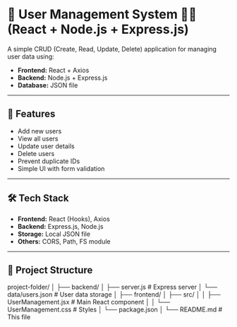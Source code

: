 # 👥 User Management System 🧑‍💻 (React + Node.js + Express.js)

A simple CRUD (Create, Read, Update, Delete) application for managing user data using:

- **Frontend:** React + Axios
- **Backend:** Node.js + Express.js
- **Database:** JSON file

---

## 🚀 Features

- Add new users
- View all users
- Update user details
- Delete users
- Prevent duplicate IDs
- Simple UI with form validation

---

## 🛠 Tech Stack

- **Frontend:** React (Hooks), Axios
- **Backend:** Express.js, Node.js
- **Storage:** Local JSON file
- **Others:** CORS, Path, FS module

---

## 📂 Project Structure

project-folder/
│
├── backend/
│ ├── server.js # Express server
│ └── data/users.json # User data storage
│
├── frontend/
│ ├── src/
│ │ ├── UserManagement.jsx # Main React component
│ │ └── UserManagement.css # Styles
│ └── package.json
│
└── README.md # This file
